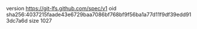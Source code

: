 version https://git-lfs.github.com/spec/v1
oid sha256:4037215faade43e6729baa7086bf768bf9f56ba1a77d11f9df39edd913dc7a6d
size 1027
